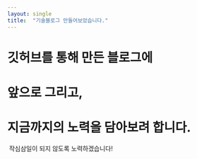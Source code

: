 ```yaml
---
layout: single
title:  "기술블로그 만들어보았습니다."
---
```


#   깃허브를 통해 만든 블로그에 

#   앞으로 그리고,

#   지금까지의 노력을 담아보려 합니다.

​     작심삼일이 되지 않도록 노력하겠습니다!



